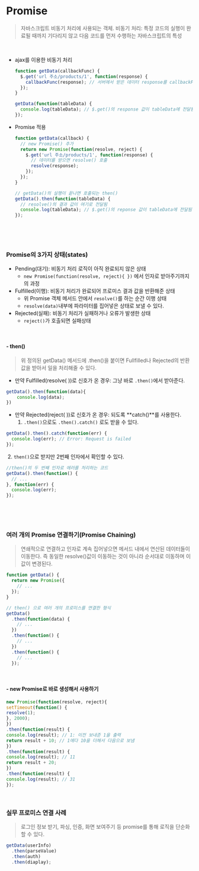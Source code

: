# Promise

> 자바스크립트 비동기 처리에 사용되는 객체.
> 비동기 처리: 특정 코드의 실행이 완료될 때까지 기다리지 않고 다음 코드를 먼저 수행하는 자바스크립트의 특성

​           

* ajax를 이용한 비동기 처리

  ```js
  function getData(callbackFunc) {
    $.get('url 주소/products/1', function(response) {
      callbackFunc(response); // 서버에서 받은 데이터 response를 callbackFunc() 함수에 넘겨줌
    });
  }
  
  getData(function(tableData) {
    console.log(tableData); // $.get()의 response 값이 tableData에 전달됨
  });
  ```

* Promise 적용

  ```js
  function getData(callback) {
    // new Promise() 추가
    return new Promise(function(resolve, reject) {
      $.get('url 주소/products/1', function(response) {
        // 데이터를 받으면 resolve() 호출
        resolve(response);
      });
    });
  }
  
  // getData()의 실행이 끝나면 호출되는 then()
  getData().then(function(tableData) {
    // resolve()의 결과 값이 여기로 전달됨
    console.log(tableData); // $.get()의 reponse 값이 tableData에 전달됨
  });
  ```

​                   

​                   

### Promise의 3가지 상태(states)

* Pending(대기): 비동기 처리 로직이 아직 완료되지 않은 상태
  * `new Promise(function(resolve, reject){ })` 에서 인자로 받아주기까지의 과정
* Fulfilled(이행): 비동기 처리가 완료되어 프로미스 결과 값을 반환해준 상태
  * 위 Promise 객체 메서드 안에서 `resolve()`를 하는 순간 이행 상태
  * `resolve(data)`내부에 파라미터를 집어넣은 상태로 보낼 수 있다. 
* Rejected(실패): 비동기 처리가 실패하거나 오류가 발생한 상태
  * `reject()`가 호출되면 실패상태

​           

#### - then()

> 위 정의된 getData() 메서드에 .then()을 붙이면 Fullfilled나 Rejected의 반환값을 받아서 일을 처리해줄 수 있다.

* 만약 Fulfilled(resolve( ))로 신호가 온 경우: 그냥 바로 `.then()`에서 받아준다.

```js
getData().then(function(data){
	console.log(data);
})
```

* 만약 Rejected(reject( ))로 신호가 온 경우: 되도록 **catch()**를 사용한다.
  1. `.then()`으로도 `.then().catch()` 로도 받을 수 있다.

```js
getData().then().catch(function(err) {
  console.log(err); // Error: Request is failed
});
```

​		2. `then()`으로 받지만 2번째 인자에서 확인할 수 있다.		

```js
//then()의 두 번째 인자로 에러를 처리하는 코드
getData().then(function() {
  // ...
}, function(err) {
  console.log(err);
});
```

​                    

​                  

### 여러 개의 Promise 연결하기(Promise Chaining)

> 연쇄적으로 연결하고 인자로 계속 집어넣으면 메서드 내에서 연산된 데이터들이 이동한다.
> 즉 동일한 resolve()값이 이동하는 것이 아니라 순서대로 이동하며 이 값이 변경된다.

```js
function getData() {
  return new Promise({
    // ...
  });
}

// then() 으로 여러 개의 프로미스를 연결한 형식
getData()
  .then(function(data) {
    // ...
  })
  .then(function() {
    // ...
  })
  .then(function() {
    // ...
  });
```

​                    

#### - new Promise로 바로 생성해서 사용하기

```js
new Promise(function(resolve, reject){
setTimeout(function() {
resolve(1);
}, 2000);
})
.then(function(result) {
console.log(result); // 1: 이전 보내준 1을 출력
return result + 10; // 1에다 10을 더해서 다음으로 보냄
})
.then(function(result) {
console.log(result); // 11
return result + 20;
})
.then(function(result) {
console.log(result); // 31
});
```

​                      

### 실무 프로미스 연결 사례

> 로그인 정보 받기, 파싱, 인증, 화면 보여주기 등 promise를 통해 로직을 단순화할 수 있다.

```js
getData(userInfo)
  .then(parseValue)
  .then(auth)
  .then(diaplay);
```



​           


